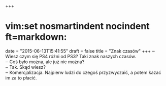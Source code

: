 +++
# vim:set nosmartindent nocindent ft=markdown:
date = "2015-06-13T15:41:55"
draft = false
title = "Znak czasów"
+++
‒ Wiesz czym się PS4 różni od PS3? Taki znak naszych czasów.  
‒ Coś było można, ale już nie można?  
‒ Tak. Skąd wiesz?  
‒ Komercjalizacja. Najpierw ludzi do czegoś przyzwyczaić, a potem kazać im za to
płacić.
